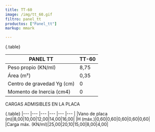 ```yaml
---
title: TT-60
image: /img/tt_60.gif
filtro: panel_tt
productos: ["Panel_tt"]
markup: mmark

---
```

{.table}

|PANEL TT|TT-60|
|--- |--- |
|Peso propio (KN/ml)|8,75|
|Área (m²)|0,35|
|Centro de gravedad Yg (cm)|0|
|Momento de Inercia (cm4)|0|

CARGAS ADMISIBLES EN LA PLACA

{.table}
|--- |--- |--- |--- |--- |--- |
|Vano de placa (m)|8,00|10,00|12,00|14,00|16,00|
|H (máx.)|0,60|0,60|0,60|0,60|0,60|
|Carga máx. (KN/ml)|25,00|20,10|15,00|8,00|4,00|
